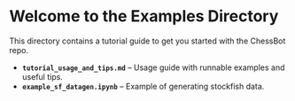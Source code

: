 # Welcome to the Examples Directory

This directory contains a tutorial guide to get you started with the ChessBot repo.

- **`tutorial_usage_and_tips.md`** – Usage guide with runnable examples and useful tips.
- **`example_sf_datagen.ipynb`** – Example of generating stockfish data.

